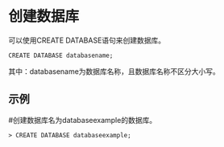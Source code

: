 # 创建数据库<a name="ZH-CN_TOPIC_0230408676"></a>

可以使用CREATE DATABASE语句来创建数据库。

```
CREATE DATABASE databasename;
```

其中：databasename为数据库名称，且数据库名称不区分大小写。

## 示例<a name="section207605920321"></a>

\#创建数据库名为databaseexample的数据库。

```
> CREATE DATABASE databaseexample;
```

